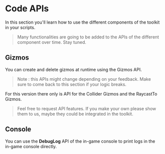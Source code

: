 # Code APIs

In this section you'll learn how to use the different components of the toolkit in your scripts.

> Many functionalities are going to be added to the APIs of the different component over time. Stay tuned.

## Gizmos 
You can create and delete gizmos at runtime using the Gizmos API.
> Note : this APIs might change depending on your feedback. Make sure to come back to this section if your logic breaks. 

For this version there only is API for the Collider Gizmos and the RaycastTo Gizmos.

> Feel free to request API features.
> If you make your own please show them to us, maybe they could be integrated in the toolkit.

## Console
You can use the **DebugLog** API of the in-game console to print logs in the in-game console directly.